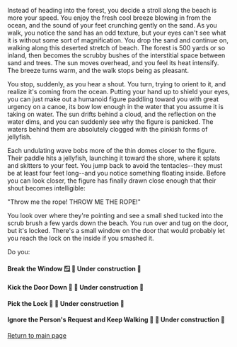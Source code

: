 Instead of heading into the forest, you decide a stroll along the beach is more your speed. You enjoy the fresh cool breeze blowing in from the ocean, and the sound of your feet crunching gently on the sand. As you walk, you notice the sand has an odd texture, but your eyes can't see what it is without some sort of magnification. You drop the sand and continue on, walking along this deserted stretch of beach. The forest is 500 yards or so inland, then becomes the scrubby bushes of the interstitial space between sand and trees. The sun moves overhead, and you feel its heat intensify. The breeze turns warm, and the walk stops being as pleasant. 

You stop, suddenly, as you hear a shout. You turn, trying to orient to it, and realize it's coming from the ocean. Putting your hand up to shield your eyes, you can just make out a humanoid figure paddling toward you with great urgency on a canoe, its bow low enough in the water that you assume it is taking on water. The sun drifts behind a cloud, and the reflection on the water dims, and you can suddenly see why the figure is panicked. The waters behind them are absolutely clogged with the pinkish forms of jellyfish. 

Each undulating wave bobs more of the thin domes closer to the figure. Their paddle hits a jellyfish, launching it toward the shore, where it splats and skitters to your feet. You jump back to avoid the tentacles--they must be at least four feet long--and you notice something floating inside. Before you can look closer, the figure has finally drawn close enough that their shout becomes intelligible:

"Throw me the rope! THROW ME THE ROPE!" 

You look over where they're pointing and see a small shed tucked into the scrub brush a few yards down the beach. You run over and tug on the door, but it's locked. There's a small window on the door that would probably let you reach the lock on the inside if you smashed it.

Do you: 

#### Break the Window 🪟 🚧 Under construction 🚧

#### Kick the Door Down 🚪 🚧 Under construction 🚧

#### Pick the Lock 🔑 🚧 Under construction 🚧

#### Ignore the Person's Request and Keep Walking 🚶 🚧 Under construction 🚧

[Return to main page](https://github.com/double-virgule)
